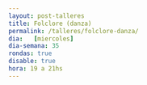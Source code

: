 ```yaml
---
layout: post-talleres
title: Folclore (danza)
permalink: /talleres/folclore-danza/
dia:   [miercoles]
dia-semana: 35
rondas: true
disable: true
hora: 19 a 21hs
---
```

